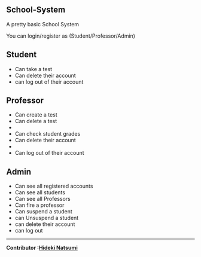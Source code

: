 School-System
---

A pretty basic School System

You can login/register as (Student/Professor/Admin)

Student 
-
<ul>
<li>Can take a test</li>
<li>Can delete their account</li>
<li>can log out of their account</li>
</ul>

Professor
-

<ul>
  
<li>Can create a test</li>
<li>Can delete a test<li>
<li>Can check student grades</li>
<li>Can delete their account<li>
<li>Can log out of their account</li>
  
</ul>

Admin
-

<ul>
<li>Can see all registered accounts</li>
<li>Can see all students </li>
<li>Can see all Professors</li>
<li>Can fire a professor</li>
<li>Can suspend a student </li>
<li>can Unsuspend a student</li>
<li>can delete their account</li>
<li>can log out </li>
</ul>

---
<strong>Contributor :[Hideki Natsumi](https://github.com/HidekiNatsumi) 
